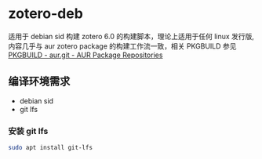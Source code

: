 # zotero-deb

适用于 debian sid 构建 zotero 6.0 的构建脚本，理论上适用于任何 linux 发行版, 内容几乎与 aur zotero package 的构建工作流一致，相关 PKGBUILD 参见 [PKGBUILD - aur.git - AUR Package Repositories](https://aur.archlinux.org/cgit/aur.git/tree/PKGBUILD?h=zotero)

## 编译环境需求

- debian sid
- git lfs

### 安装 git lfs

```bash
sudo apt install git-lfs
```